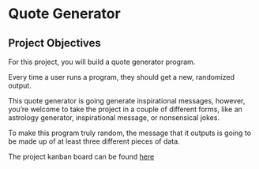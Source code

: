 # Quote Generator

## Project Objectives

For this project, you will build a quote generator program. 

Every time a user runs a program, they should get a new, randomized output. 

This quote generator is going generate inspirational messages, however, you’re welcome to take the project in a couple of different forms, like an astrology generator, inspirational message, or nonsensical jokes. 

To make this program truly random, the message that it outputs is going to be made up of at least three different pieces of data.

The project kanban board can be found [here](https://trello.com/b/LRDe4bh2/message-generator)